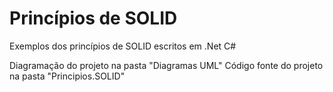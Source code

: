 # Princípios de SOLID 
Exemplos dos princípios de SOLID escritos em .Net C#

Diagramação do projeto na pasta "Diagramas UML"
Código fonte do projeto na pasta "Principios.SOLID"
